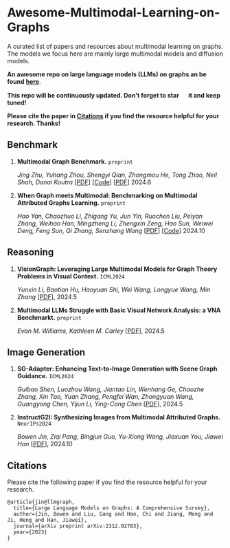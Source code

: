 # Awesome-Multimodal-Learning-on-Graphs

A curated list of papers and resources about multimodal learning on graphs. The models we focus here are mainly large multimodal models and diffusion models.

**An awesome repo on large language models (LLMs) on graphs an be found [here](https://github.com/PeterGriffinJin/Awesome-Language-Model-on-Graphs)**.

**This repo will be continuously updated. Don't forget to star <img src="./fig/star.svg" width="15" height="15" /> it and keep tuned!**

**Please cite the paper in [Citations](#citations) if you find the resource helpful for your research. Thanks!**

## Benchmark
1. **Multimodal Graph Benchmark.** `preprint`

    *Jing Zhu, Yuhang Zhou, Shengyi Qian, Zhongmou He, Tong Zhao, Neil Shah, Danai Koutra* [[PDF](https://arxiv.org/abs/2406.16321)] [[Code](https://github.com/mm-graph-benchmark/mm-graph-benchmark)] [[PDF](https://huggingface.co/datasets/mm-graph-org/mm-graph)] 2024.6

2. **When Graph meets Multimodal: Benchmarking on Multimodal Attributed Graphs Learning.** `preprint`

    *Hao Yan, Chaozhuo Li, Zhigang Yu, Jun Yin, Ruochen Liu, Peiyan Zhang, Weihao Han, Mingzheng Li, Zhengxin Zeng, Hao Sun, Weiwei Deng, Feng Sun, Qi Zhang, Senzhang Wang* [[PDF](https://arxiv.org/abs/2410.09132)] [[Code](https://github.com/sktsherlock/ATG)] 2024.10

## Reasoning
1. **VisionGraph: Leveraging Large Multimodal Models for Graph Theory Problems in Visual Context.** `ICML2024`

    *Yunxin Li, Baotian Hu, Haoyuan Shi, Wei Wang, Longyue Wang, Min Zhang* [[PDF](https://arxiv.org/abs/2405.04950)], 2024.5

2. **Multimodal LLMs Struggle with Basic Visual Network Analysis: a VNA Benchmarkt.** `preprint`

    *Evan M. Williams, Kathleen M. Carley* [[PDF](https://arxiv.org/abs/2405.06634)], 2024.5

## Image Generation
1. **SG-Adapter: Enhancing Text-to-Image Generation with Scene Graph Guidance.** `ICML2024`

    *Guibao Shen, Luozhou Wang, Jiantao Lin, Wenhang Ge, Chaozhe Zhang, Xin Tao, Yuan Zhang, Pengfei Wan, Zhongyuan Wang, Guangyong Chen, Yijun Li, Ying-Cong Chen* [[PDF](https://arxiv.org/abs/2405.15321)], 2024.5

2. **InstructG2I: Synthesizing Images from Multimodal Attributed Graphs.** `NeurIPs2024`

    *Bowen Jin, Ziqi Pang, Bingjun Guo, Yu-Xiong Wang, Jiaxuan You, Jiawei Han* [[PDF](https://arxiv.org/abs/2410.07157)], 2024.10


## Citations

Please cite the following paper if you find the resource helpful for your research.
```
@article{jin@llmgraph,
  title={Large Language Models on Graphs: A Comprehensive Survey},
  author={Jin, Bowen and Liu, Gang and Han, Chi and Jiang, Meng and Ji, Heng and Han, Jiawei},
  journal={arXiv preprint arXiv:2312.02783},
  year={2023}
}
```